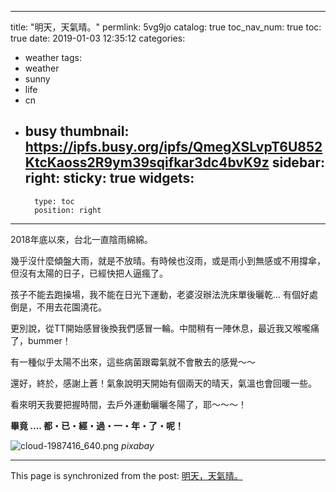 
---
title: "明天，天氣晴。"
permlink: 5vg9jo
catalog: true
toc_nav_num: true
toc: true
date: 2019-01-03 12:35:12
categories:
- weather
tags:
- weather
- sunny
- life
- cn
- busy
thumbnail: https://ipfs.busy.org/ipfs/QmegXSLvpT6U852KtcKaoss2R9ym39sqifkar3dc4bvK9z
sidebar:
    right:
        sticky: true
widgets:
    -
        type: toc
        position: right
---


2018年底以來，台北一直陰雨綿綿。

幾乎沒什麼傾盤大雨，就是不放晴。有時候也沒雨，或是雨小到無感或不用撐傘，但沒有太陽的日子，已經快把人逼瘋了。

孩子不能去跑操場，我不能在日光下運動，老婆沒辦法洗床單後曬乾... 有個好處倒是，不用去花園澆花。

更別說，從TT開始感冒後換我們感冒一輪。中間稍有一陣休息，最近我又喉嚨痛了，bummer！

有一種似乎太陽不出來，這些病菌跟霉氣就不會散去的感覺～～

還好，終於，感謝上蒼！氣象說明天開始有個兩天的晴天，氣溫也會回暖一些。

看來明天我要把握時間，去戶外運動曬曬冬陽了，耶～～～！

**畢竟 .... 都・已・經・過・一・年・了・呢！**

![cloud-1987416_640.png](https://ipfs.busy.org/ipfs/QmegXSLvpT6U852KtcKaoss2R9ym39sqifkar3dc4bvK9z)
*pixabay*




- - -

This page is synchronized from the post: [明天，天氣晴。](https://steemit.com/@deanliu/5vg9jo)
